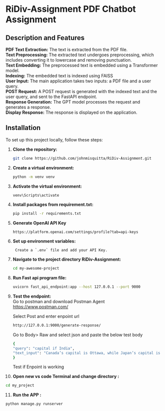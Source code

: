 
#  RiDiv-Assignment PDF Chatbot Assignment

## Description and Features

**PDF Text Extraction:** The text is extracted from the PDF file.  
**Text Preprocessing:** The extracted text undergoes preprocessing, which includes converting it to lowercase and removing punctuation.  
**Text Embedding:** The preprocessed text is embedded using a Transformer model.  
**Indexing:** The embedded text is indexed using FAISS  
**User Input:** The main application takes two inputs: a PDF file and a user query.  
**POST Request:** A POST request is generated with the indexed text and the user query, and sent to the FastAPI endpoint.  
**Response Generation:** The GPT model processes the request and generates a response.  
**Display Response:** The response is displayed on the application.  


## Installation

To set up this project locally, follow these steps:

1. **Clone the repository:**
    ```bash
    git clone https://github.com/johnmisquitta/RiDiv-Assignment.git
    ```
2. **Create a virtual environment:**
    ```bash
    python -m venv venv
    ```

3. **Activate the virtual environment:**

     ```bash
     venv\Scripts\activate
     ```

4. **Install packages from requirement.txt:**
    ```bash
    pip install -r requirements.txt
    ```
5. **Generate OpenAI API Key**
   ```
   https://platform.openai.com/settings/profile?tab=api-keys
   ```

6. **Set up environment variables:**
   ```
    Create a `.env` file and add your API Key.
   ```
7. **Navigate to the project directory RiDiv-Assignment:**
    ```bash
    cd my-awesome-project
    ```

8. **Run Fast api program file:**
    ```bash
   uvicorn fast_api_endpoint:app --host 127.0.0.1 --port 9000
    ```

9. **Test the endpoint:**  
    Go to postman and download Postman Agent  
    https://www.postman.com/

    Select Post and enter enpoint url
    ```bash
    http://127.0.0.1:9000/generate-response/
    ```

    Go to Body> Raw and select json and paste the below test body

    ```bash
    {
    "query": "capital if India",
    "text_input": "Canada’s capital is Ottawa, while Japan’s capital is Tokyo. Brazil is home to Brasília, and Australia’s capital city is Canberra. France, known for its rich history and culture, has Paris as its capital. South Africa has three capitals: Pretoria, which serves as the administrative capital; Bloemfontein, the judicial capital; and Cape Town, the legislative capital. Germany’s capital is Berlin, and India’s capital city is New Delhi. Italy is centered in Rome, and Mexico City serves as the capital of Mexico."
    }
    ```

    Test if Enpoint is working
10. **Open new vs code Terminal and change directory :**  
```bash
cd my_project
```
11. **Run the APP :**  
```bash
python manage.py runserver
```
   
